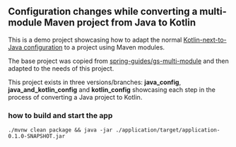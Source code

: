 ## Configuration changes while converting a multi-module Maven project from Java to Kotlin

This is a demo project showcasing how to adapt the normal
[Kotlin-next-to-Java configuration](https://kotlinlang.org/docs/maven.html#compile-kotlin-and-java-sources)
to a project using Maven modules.

The base project was copied from [spring-guides/gs-multi-module](https://github.com/spring-guides/gs-multi-module) and
then adapted to the needs of this project.

This project exists in three versions/branches: **java_config**, **java_and_kotlin_config** and **kotlin_config** showcasing each step in the process of converting a Java project to Kotlin.

### how to build and start the app

```shell
./mvnw clean package && java -jar ./application/target/application-0.1.0-SNAPSHOT.jar
```
